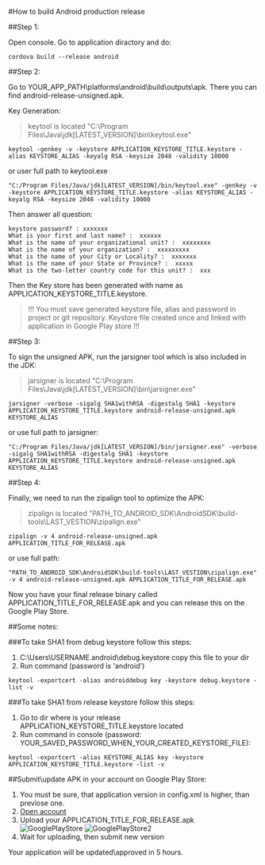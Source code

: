 #How to build Android production release

##Step 1:

Open console. Go to application diractory and do:

```cli
cordova build --release android
```

##Step 2:

Go to YOUR_APP_PATH\platforms\android\build\outputs\apk\. There you can find android-release-unsigned.apk.

Key Generation:

> keytool is located "C:\Program Files\Java\jdk[LATEST_VERSION]\bin\keytool.exe"

```
keytool -genkey -v -keystore APPLICATION_KEYSTORE_TITLE.keystore -alias KEYSTORE_ALIAS -keyalg RSA -keysize 2048 -validity 10000
```

or user full path to keytool.exe

```
"C:/Program Files/Java/jdk[LATEST_VERSION]/bin/keytool.exe" -genkey -v -keystore APPLICATION_KEYSTORE_TITLE.keystore -alias KEYSTORE_ALIAS -keyalg RSA -keysize 2048 -validity 10000
```

Then answer all question:
```
keystore password? : xxxxxxx
What is your first and last name? :  xxxxxx
What is the name of your organizational unit? :  xxxxxxxx
What is the name of your organization? :  xxxxxxxxx
What is the name of your City or Locality? :  xxxxxxx
What is the name of your State or Province? :  xxxxx
What is the two-letter country code for this unit? :  xxx
```

Then the Key store has been generated with name as APPLICATION_KEYSTORE_TITLE.keystore.

> !!! You must save generated keystore file, alias and password in project or git repository. Keystore file created once and linked with application in Google Play store !!!
  
##Step 3:

To sign the unsigned APK, run the jarsigner tool which is also included in the JDK:

> jarsigner is located "C:\Program Files\Java\jdk[LATEST_VERSION]\bin\jarsigner.exe"

```
jarsigner -verbose -sigalg SHA1withRSA -digestalg SHA1 -keystore APPLICATION_KEYSTORE_TITLE.keystore android-release-unsigned.apk KEYSTORE_ALIAS
```
or use full path to jarsigner:

```
"C:/Program Files/Java/jdk[LATEST_VERSION]/bin/jarsigner.exe" -verbose -sigalg SHA1withRSA -digestalg SHA1 -keystore APPLICATION_KEYSTORE_TITLE.keystore android-release-unsigned.apk KEYSTORE_ALIAS
```
  
##Step 4:

Finally, we need to run the zipalign tool to optimize the APK:

> zipalign is located "PATH_TO_ANDROID_SDK\AndroidSDK\build-tools\LAST_VESTION\zipalign.exe"

```
zipalign -v 4 android-release-unsigned.apk APPLICATION_TITLE_FOR_RELEASE.apk
```

or use full path:

```
"PATH_TO_ANDROID_SDK\AndroidSDK\build-tools\LAST_VESTION\zipalign.exe" -v 4 android-release-unsigned.apk APPLICATION_TITLE_FOR_RELEASE.apk
```

Now you have your final release binary called APPLICATION_TITLE_FOR_RELEASE.apk and you can release this on the Google Play Store.

##Some notes:

###To take SHA1 from debug keystore follow this steps:
1. C:\Users\USERNAME\.android\debug.keystore copy this file to your dir
2. Run command (password is 'android')

```
keytool -exportcert -alias androiddebug key -keystore debug.keystore -list -v
```

###To take SHA1 from release keystore follow this steps:
1. Go to dir where is your release APPLICATION_KEYSTORE_TITLE.keystore located
2. Run command in console (password: YOUR_SAVED_PASSWORD_WHEN_YOUR_CREATED_KEYSTORE_FILE):

```
keytool -exportcert -alias KEYSTORE_ALIAS key -keystore APPLICATION_KEYSTORE_TITLE.keystore -list -v
```

##Submit\update APK in your account on Google Play Store:

1. You must be sure, that application version in config.xml is higher, than previose one.
2. [Open account](https://play.google.com/apps/publish/)
3. Upload your APPLICATION_TITLE_FOR_RELEASE.apk
   ![GooglePlayStore](http://joxi.ru/WKAxepOIoJvnr8.jpg)
   ![GooglePlayStore2](http://joxi.ru/812M1gMiJewK2J.jpg)
4. Wait for uploading, then submit new version

Your application will be updated\approved in 5 hours.